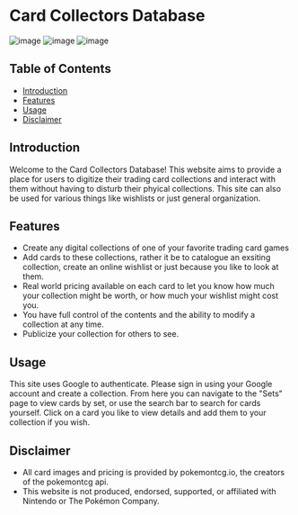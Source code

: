 # Card Collectors Database



![image](https://github.com/trice7/Card-Collector-Database/assets/124416375/f926b5d8-43aa-4a2f-bb41-7cfeec7621c4)
![image](https://github.com/trice7/Card-Collector-Database/assets/124416375/b1d7da8a-0328-41f4-b20e-e406fa203405)
![image](https://github.com/trice7/Card-Collector-Database/assets/124416375/7fcd9b22-bc54-4a55-9e08-3da820727cd7)




## Table of Contents

- [Introduction](#introduction)
- [Features](#features)
- [Usage](#usage)
- [Disclaimer](#disclaimer)

## Introduction

Welcome to the Card Collectors Database! This website aims to provide a place for users to digitize their trading card collections and interact with them without having to disturb their phyical collections. This site can also be used for various things like wishlists or just general organization.

## Features

- Create any digital collections of one of your favorite trading card games
- Add cards to these collections, rather it be to catalogue an exsiting collection, create an online wishlist or just because you like to look at them.
- Real world pricing available on each card to let you know how much your collection might be worth, or how much your wishlist might cost you.
- You have full control of the contents and the ability to modify a collection at any time.
- Publicize your collection for others to see.

## Usage

This site uses Google to authenticate. Please sign in using your Google account and create a collection. From here you can navigate to the "Sets" page to view cards by set, or use the search bar to search for cards yourself. Click on a card you like to view details and add them to your collection if you wish.

## Disclaimer

- All card images and pricing is provided by pokemontcg.io, the creators of the pokemontcg api.
- This website is not produced, endorsed, supported, or affiliated with Nintendo or The Pokémon Company.
